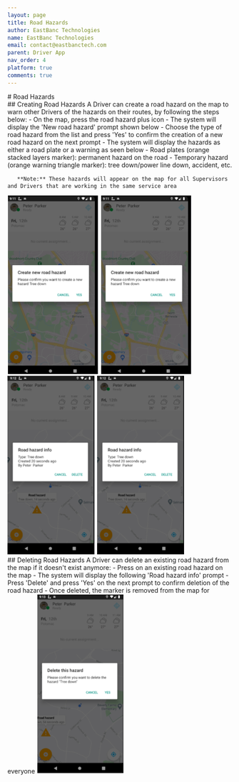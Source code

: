 ```yaml
---
layout: page
title: Road Hazards
author: EastBanc Technologies
name: EastBanc Technologies
email: contact@eastbanctech.com
parent: Driver App
nav_order: 4
platform: true
comments: true
---
```

<section id="Road-Hazards" markdown="1">
# Road Hazards

<section id="Creating-Road-Hazards" markdown="1">
## Creating Road Hazards<a name="Creating-Road-Hazards"></a>
A Driver can create a road hazard on the map to warn other Drivers of the hazards on their routes, by following the steps below:
  - On the map, press the road hazard plus icon
  - The system will display the 'New road hazard' prompt shown below
  - Choose the type of road hazard from the list and press 'Yes' to confirm the creation of a new road hazard on the next prompt
  - The system will display the hazards as either a road plate or a warning as seen below
    - Road plates (orange stacked layers marker): permanent hazard on the road
    - Temporary hazard (orange warning triangle marker): tree down/power line down, accident, etc.
    
       **Note:** These hazards will appear on the map for all Supervisors and Drivers that are working in the same service area

<img src="image/driver/creating-road-hazard-ios.png" class="ios"/>
<img src="image/driver/creating-road-hazard-android.png" class="android"/>
<img src="image/driver/creating-road-hazard1-ios.png" class="ios"/>
<img src="image/driver/creating-road-hazard1-android.png" class="android"/>

</section>

<section id="Deleting-Road-Hazards" markdown="1">
## Deleting Road Hazards<a name="Deleting-Road-Hazards"></a>
A Driver can delete an existing road hazard from the map if it doesn't exist anymore: 
  - Press on an existing road hazard on the map
  - The system will display the following 'Road hazard info' prompt
  - Press 'Delete' and press 'Yes' on the next prompt to confirm deletion of the road hazard
  - Once deleted, the marker is removed from the map for everyone

<img src="image/driver/deleting-road-hazard-ios.png" class="ios"/>
</section>
</section>
